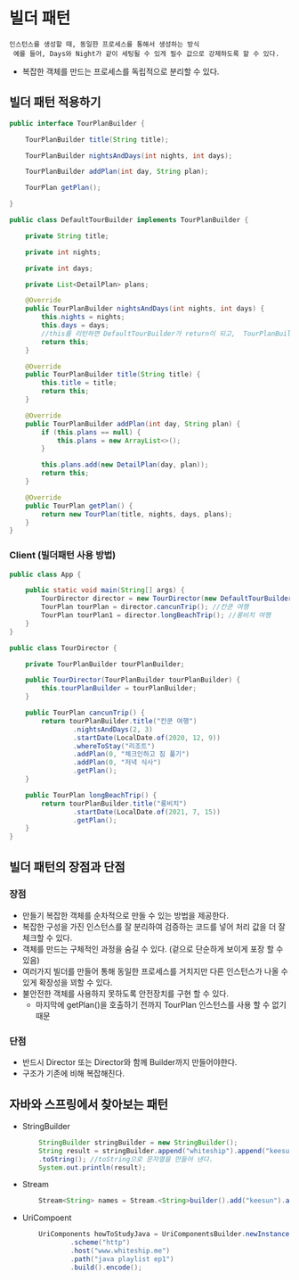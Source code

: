 # 빌더 패턴
    인스턴스를 생성할 때, 동일한 프로세스를 통해서 생성하는 방식
     예를 들어, Days와 Night가 같이 세팅될 수 있게 필수 값으로 강제하도록 할 수 있다.

- 복잡한 객체를 만드는 프로세스를 독립적으로 분리할 수 있다.


## 빌더 패턴 적용하기
```java
public interface TourPlanBuilder {

    TourPlanBuilder title(String title);

    TourPlanBuilder nightsAndDays(int nights, int days);

    TourPlanBuilder addPlan(int day, String plan);

    TourPlan getPlan();

}

public class DefaultTourBuilder implements TourPlanBuilder {

    private String title;

    private int nights;

    private int days;

    private List<DetailPlan> plans;

    @Override
    public TourPlanBuilder nightsAndDays(int nights, int days) {
        this.nights = nights;
        this.days = days;
        //this를 리턴하면 DefaultTourBuilder가 return이 되고,  TourPlanBuilder가 제공하는 또 다른 메소드를 사용할 수 있게된다.
        return this; 
    }

    @Override
    public TourPlanBuilder title(String title) {
        this.title = title;
        return this;
    }

    @Override
    public TourPlanBuilder addPlan(int day, String plan) {
        if (this.plans == null) {
            this.plans = new ArrayList<>();
        }

        this.plans.add(new DetailPlan(day, plan));
        return this;
    }

    @Override
    public TourPlan getPlan() {
        return new TourPlan(title, nights, days, plans);
    }
}
```

### Client (빌더패턴 사용 방법)
```java 
public class App {

    public static void main(String[] args) {
        TourDirector director = new TourDirector(new DefaultTourBuilder());
        TourPlan tourPlan = director.cancunTrip(); //칸쿤 여행
        TourPlan tourPlan1 = director.longBeachTrip(); //롱비치 여행
    }
}

public class TourDirector {

    private TourPlanBuilder tourPlanBuilder;

    public TourDirector(TourPlanBuilder tourPlanBuilder) {
        this.tourPlanBuilder = tourPlanBuilder;
    }

    public TourPlan cancunTrip() {
        return tourPlanBuilder.title("칸쿤 여행")
                .nightsAndDays(2, 3)
                .startDate(LocalDate.of(2020, 12, 9))
                .whereToStay("리조트")
                .addPlan(0, "체크인하고 짐 풀기")
                .addPlan(0, "저녁 식사")
                .getPlan();
    }

    public TourPlan longBeachTrip() {
        return tourPlanBuilder.title("롱비치")
                .startDate(LocalDate.of(2021, 7, 15))
                .getPlan();
    }
}

```


## 빌더 패턴의 장점과 단점
### 장점
 - 만들기 복잡한 객체를 순차적으로 만들 수 있는 방법을 제공한다.
 - 복잡한 구성을 가진 인스턴스를 잘 분리하여 검증하는 코드를 넣어 처리 값을 더 잘 체크할 수 있다.
 - 객체를 만드는 구체적인 과정을 숨길 수 있다. (겉으로 단순하게 보이게 포장 할 수 있음)
 - 여러가지 빌더를 만들어 통해 동일한 프로세스를 거치지만 다른 인스턴스가 나올 수 있게 확장성을 꾀할 수 있다.
 - 불안전한 객체를 사용하지 못하도록 안전장치를 구현 할 수 있다.
    - 마지막에 getPlan()을 호출하기 전까지 TourPlan 인스턴스를 사용 할 수 없기 때문

### 단점
 - 반드시 Director 또는 Director와 함께 Builder까지 만들어야한다.
 - 구조가 기존에 비해 복잡해진다.



## 자바와 스프링에서 찾아보는 패턴
- StringBuilder
    ```java
        StringBuilder stringBuilder = new StringBuilder();
        String result = stringBuilder.append("whiteship").append("keesun")
        .toString(); //toString으로 문자열을 만들어 낸다.
        System.out.println(result);
    ```
- Stream
    ```java
        Stream<String> names = Stream.<String>builder().add("keesun").add("whiteship").build();
    ```
- UriCompoent
    ```java
        UriComponents howToStudyJava = UriComponentsBuilder.newInstance()
                .scheme("http")
                .host("www.whiteship.me")
                .path("java playlist ep1")
                .build().encode();
    ```
